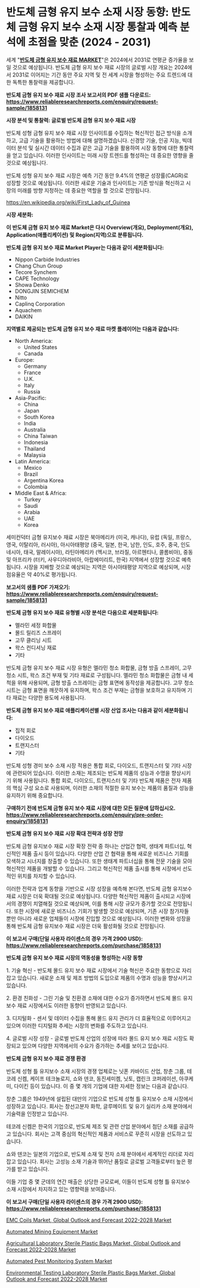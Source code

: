 <p><h1>반도체 금형 유지 보수 소재 시장 동향: 반도체 금형 유지 보수 소재 시장 통찰과 예측 분석에 초점을 맞춘 (2024 - 2031)</h1></p><p>세계 "<strong><a href="https://www.reliableresearchreports.com/semiconductor-mold-maintenance-material-r1858131">반도체 금형 유지 보수 재료 MARKET</a></strong>"은 2024에서 2031로 연평균 증가율을 보일 것으로 예상됩니다. 반도체 금형 유지 보수 재료 시장의 글로벌 시장 개요는 2024에서 2031로 이어지는 기간 동안 주요 지역 및 전 세계 시장을 형성하는 주요 트렌드에 대한 독특한 통찰력을 제공합니다.</p>
<p><strong>반도체 금형 유지 보수 재료 시장 조사 보고서의 PDF 샘플 다운로드: <a href="https://www.reliableresearchreports.com/enquiry/request-sample/1858131">https://www.reliableresearchreports.com/enquiry/request-sample/1858131</a></strong></p>
<p><strong>시장 분석 및 통찰력: 글로벌 반도체 금형 유지 보수 재료 시장</strong></p>
<p><p>반도체 성형 금형 유지 보수 재료 시장 인사이트를 수집하는 혁신적인 접근 방식을 소개하고, 고급 기술을 활용하는 방법에 대해 설명하겠습니다. 신경망 기술, 인공 지능, 빅데이터 분석 및 실시간 데이터 수집과 같은 고급 기술을 활용하여 시장 동향에 대한 통찰력을 얻고 있습니다. 이러한 인사이트는 미래 시장 트렌드를 형성하는 데 중요한 영향을 줄 것으로 예상됩니다. </p><p>반도체 성형 유지 보수 재료 시장은 예측 기간 동안 9.4%의 연평균 성장률(CAGR)로 성장할 것으로 예상됩니다. 이러한 새로운 기술과 인사이트는 기존 방식을 혁신하고 시장의 미래를 방향 지정하는 데 중요한 역할을 할 것으로 전망됩니다.</p></p>
<p><a href="%7CAUTHORITHY_DOMAIN_URL%7C">https://en.wikipedia.org/wiki/First_Lady_of_Guinea</a></p>
<p><strong>시장 세분화:</strong></p>
<p><strong>이 반도체 금형 유지 보수 재료 Market은 다시 Overview(개요), Deployment(개요), Application(애플리케이션) 및 Region(지역)으로 분류됩니다.</strong></p>
<p><strong>반도체 금형 유지 보수 재료 Market Player는 다음과 같이 세분화됩니다:</strong></p>
<p><ul><li>Nippon Carbide Industries</li><li>Chang Chun Group</li><li>Tecore Synchem</li><li>CAPE Technology</li><li>Showa Denko</li><li>DONGJIN SEMICHEM</li><li>Nitto</li><li>Caplinq Corporation</li><li>Aquachem</li><li>DAIKIN</li></ul></p>
<p><strong>지역별로 제공되는 반도체 금형 유지 보수 재료 마켓 플레이어는 다음과 같습니다:</strong></p>
<p><ul>
    <li>
        North America:
        <ul>
            <li>United States</li>
            <li>Canada</li>
        </ul>
    </li>
    <li>
        Europe:
        <ul>
            <li>Germany</li>
            <li>France</li>
            <li>U.K.</li>
            <li>Italy</li>
            <li>Russia</li>
        </ul>
    </li>
    <li>
        Asia-Pacific:
        <ul>
            <li>China</li>
            <li>Japan</li>
            <li>South Korea</li>
            <li>India</li>
            <li>Australia</li>
            <li>China Taiwan</li>
            <li>Indonesia</li>
            <li>Thailand</li>
            <li>Malaysia</li>
        </ul>
    </li>
    <li>
        Latin America:
        <ul>
            <li>Mexico</li>
            <li>Brazil</li>
            <li>Argentina Korea</li>
            <li>Colombia</li>
        </ul>
    </li>
    <li>
        Middle East & Africa:
        <ul>
            <li>Turkey</li>
            <li>Saudi</li>
            <li>Arabia</li>
            <li>UAE</li>
            <li>Korea</li>
        </ul>
    </li>
    </ul></p>
<p><p>세미컨덕터 금형 유지보수 재료 시장은 북아메리카 (미국, 캐나다), 유럽 (독일, 프랑스, 영국, 이탈리아, 러시아), 아시아태평양 (중국, 일본, 한국, 남한, 인도, 호주, 중국, 인도네시아, 태국, 말레이시아), 라틴아메리카 (멕시코, 브라질, 아르헨티나, 콜롬비아), 중동 및 아프리카 (터키, 사우디아라비아, 아랍에미리트, 한국) 지역에서 성장할 것으로 예측됩니다. 시장을 지배할 것으로 예상되는 지역은 아시아태평양 지역으로 예상되며, 시장 점유율은 약 40%로 평가됩니다.</p></p>
<p><strong>보고서의 샘플 PDF 가져오기: <a href="https://www.reliableresearchreports.com/enquiry/request-sample/1858131">https://www.reliableresearchreports.com/enquiry/request-sample/1858131</a></strong></p>
<p><strong>반도체 금형 유지 보수 재료 유형별 시장 분석은 다음으로 세분화됩니다:</strong></p>
<p><ul><li>멜라민 세정 화합물</li><li>몰드 릴리즈 스프레이</li><li>고무 클리닝 시트</li><li>왁스 컨디셔닝 재료</li><li>기타</li></ul></p>
<p><p>반도체 금형 유지 보수 재료 시장 유형은 멜라민 청소 화합물, 금형 방출 스프레이, 고무 청소 시트, 왁스 조건 부재 및 기타 재료로 구성됩니다. 멜라민 청소 화합물은 금형 내 세척을 위해 사용되며, 금형 방출 스프레이는 금형 표면에 동작성을 제공합니다. 고무 청소 시트는 금형 표면을 깨끗하게 유지하며, 왁스 조건 부재는 금형을 보호하고 유지하며 기타 재료는 다양한 용도에 사용됩니다.</p></p>
<p><strong>반도체 금형 유지 보수 재료 애플리케이션별 시장 산업 조사는 다음과 같이 세분화됩니다:</strong></p>
<p><ul><li>집적 회로</li><li>다이오드</li><li>트랜지스터</li><li>기타</li></ul></p>
<p><p>반도체 성형 경미 보수 소재 시장 적용은 통합 회로, 다이오드, 트랜지스터 및 기타 시장에 관련되어 있습니다. 이러한 소재는 제조되는 반도체 제품의 성능과 수명을 향상시키기 위해 사용됩니다. 통합 회로, 다이오드, 트랜지스터 및 기타 반도체 제품은 전자 제품의 핵심 구성 요소로 사용되며, 이러한 소재의 적절한 유지 보수는 제품의 품질과 성능을 유지하기 위해 중요합니다.</p></p>
<p><strong>구매하기 전에 반도체 금형 유지 보수 재료 시장에 대한 모든 질문에 답하십시오. <a href="https://www.reliableresearchreports.com/enquiry/pre-order-enquiry/1858131">https://www.reliableresearchreports.com/enquiry/pre-order-enquiry/1858131</a></strong></p>
<p><strong>반도체 금형 유지 보수 재료 시장 확대 전략과 성장 전망</strong></p>
<p><p>반도체 금형 유지보수 재료 시장 확장 전략 중 하나는 산업간 협력, 생태계 파트너십, 혁신적인 제품 출시 등이 있습니다. 다양한 산업 간 협력을 통해 새로운 비즈니스 기회를 모색하고 시너지를 창출할 수 있습니다. 또한 생태계 파트너십을 통해 전문 기술을 모아 혁신적인 제품을 개발할 수 있습니다. 그리고 혁신적인 제품 출시를 통해 시장에서 선도적인 위치를 차지할 수 있습니다.</p><p>이러한 전략과 업계 동향을 기반으로 시장 성장을 예측해 본다면, 반도체 금형 유지보수 재료 시장은 더욱 확대될 것으로 예상됩니다. 다양한 혁신적인 제품이 출시되고 시장에서의 경쟁이 치열해질 것으로 예상되며, 이를 통해 시장 규모가 증가할 것으로 전망됩니다. 또한 시장에 새로운 비즈니스 기회가 발생할 것으로 예상되며, 기존 시장 참가자들 뿐만 아니라 새로운 업체들이 시장에 진입할 것으로 예상됩니다. 이러한 변화와 성장을 통해 반도체 금형 유지보수 재료 시장은 더욱 활성화될 것으로 전망됩니다.</p></p>
<p><strong>이 보고서 구매(단일 사용자 라이센스의 경우 가격 2900 USD): <a href="https://www.reliableresearchreports.com/purchase/1858131">https://www.reliableresearchreports.com/purchase/1858131</a></strong></p>
<p><strong>반도체 금형 유지 보수 재료 시장의 역동성을 형성하는 시장 동향</strong></p>
<p><p>1. 기술 혁신 - 반도체 몰드 유지 보수 재료 시장에서 기술 혁신은 주요한 동향으로 자리 잡고 있습니다. 새로운 소재 및 제조 방법의 도입으로 제품의 수명과 성능을 향상시키고 있습니다.</p><p>2. 환경 친화성 - 그린 기술 및 친환경 소재에 대한 수요가 증가하면서 반도체 몰드 유지 보수 재료 시장에서도 이러한 동향이 반영되고 있습니다.</p><p>3. 디지털화 - 센서 및 데이터 수집을 통해 몰드 유지 관리가 더 효율적으로 이루어지고 있으며 이러한 디지털화 추세는 시장의 변화를 주도하고 있습니다.</p><p>4. 글로벌 시장 성장 - 글로벌 반도체 산업의 성장에 따라 몰드 유지 보수 재료 시장도 확장되고 있으며 다양한 지역에서의 수요가 증가하는 추세를 보이고 있습니다.</p></p>
<p><strong>반도체 금형 유지 보수 재료 경쟁 환경</strong></p>
<p><p>반도체 성형 틀 유지보수 소재 시장의 경쟁 업체로는 닛폰 카바이드 산업, 창춘 그룹, 테코레 신켐, 케이프 테크놀로지, 쇼와 덴코, 동진세미켐, 닛토, 캡린크 코퍼레이션, 아쿠케미, 다이킨 등이 있습니다. 이 중 몇 개의 기업에 대한 자세한 정보는 다음과 같습니다.</p><p>창춘 그룹은 1949년에 설립된 대만의 기업으로 반도체 성형 틀 유지보수 소재 시장에서 성장하고 있습니다. 회사는 창선고분자 화학, 글루메이트 및 유기 실리카 소재 분야에서 기술력을 인정받고 있습니다.</p><p>테코레 신켐은 한국의 기업으로, 반도체 제조 및 관련 산업 분야에서 첨단 소재를 공급하고 있습니다. 회사는 고객 중심의 혁신적인 제품과 서비스로 꾸준히 시장을 선도하고 있습니다.</p><p>쇼와 덴코는 일본의 기업으로, 반도체 소재 및 전자 소재 분야에서 세계적인 리더로 자리잡고 있습니다. 회사는 고성능 소재 기술과 뛰어난 품질로 글로벌 고객들로부터 높은 평가를 받고 있습니다.</p><p>이들 기업 중 몇 군데의 연간 매출은 상당한 규모로써, 이들이 반도체 성형 틀 유지보수 소재 시장에서 차지하고 있는 영향력을 보여줍니다.</p></p>
<p><strong>이 보고서 구매(단일 사용자 라이센스의 경우 가격 2900 USD): <a href="https://www.reliableresearchreports.com/purchase/1858131">https://www.reliableresearchreports.com/purchase/1858131</a></strong></p>
<p><p><a href="https://issuu.com/reportprime-2/docs/emc-coils-market-global-outlook-and_43bff634b344c0">EMC Coils Market, Global Outlook and Forecast 2022-2028 Market</a></p><p><a href="https://github.com/nathandecarvalho/Market-Research-Report-List-4/blob/main/automated-mining-equipment-market.md">Automated Mining Equipment Market</a></p><p><a href="https://issuu.com/reportprime-2/docs/agricultural-laboratory-sterile-pla_37a66c50d9b73e">Agricultural Laboratory Sterile Plastic Bags Market, Global Outlook and Forecast 2022-2028 Market</a></p><p><a href="https://github.com/JosephWillisbXXgf/Market-Research-Report-List-1/blob/main/automated-pest-monitoring-system-market.md">Automated Pest Monitoring System Market</a></p><p><a href="https://issuu.com/reportprime-2/docs/environmental-testing-laboratory-st_7e2f7a6b41b033">Environmental Testing Laboratory Sterile Plastic Bags Market, Global Outlook and Forecast 2022-2028 Market</a></p></p>
